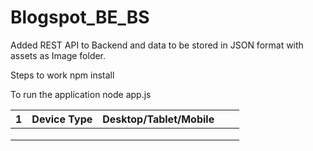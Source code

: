 # Blogspot_BE_BS
Added REST API to Backend and data to be stored in JSON format with assets as Image folder.

Steps to work
npm install

To run the application 
node app.js

| 1  | Device Type  | Desktop/Tablet/Mobile  |   |   |
|---|---|---|---|---|
|   |   |   |   |   |
|   |   |   |   |   |
|   |   |   |   |   |
